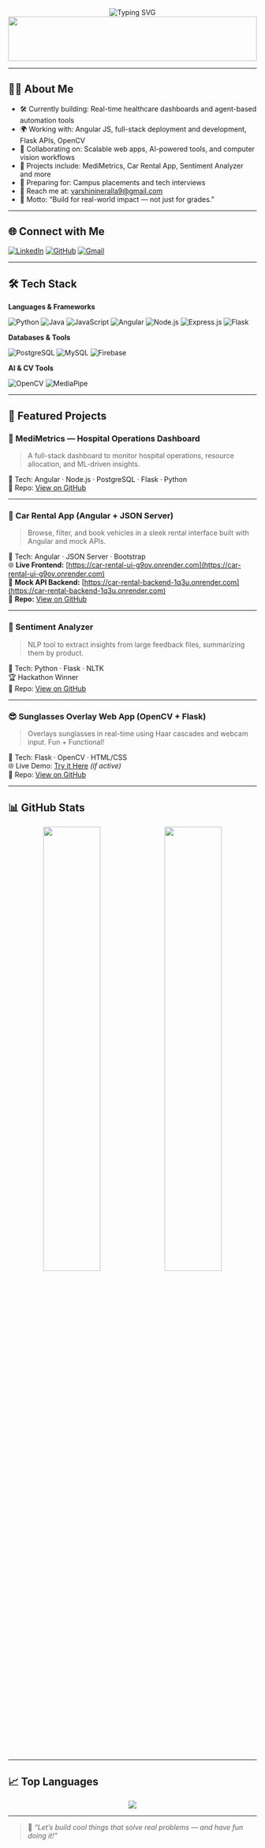 <!-- Header Typing Animation -->

<div align="center">

<img src="https://readme-typing-svg.demolab.com?font=Fira+Code&size=25&duration=4000&pause=1000&color=F8F8F2&center=true&vCenter=true&width=900&lines=Hi+%F0%9F%91%8B+I'm+Varshini+Neralla.;Full-stack+developer+%7C+CS+student.;I+love+building+real-time+apps+and+dashboards." alt="Typing SVG" />

<img src="https://capsule-render.vercel.app/api?type=waving&color=F76D6D&height=90&section=footer" width="100%" height="90"/>

</div>

---

## 👩‍💻 About Me

- 🛠️ Currently building: Real-time healthcare dashboards and agent-based automation tools  
- 🌍 Working with: Angular JS, full-stack deployment and development, Flask APIs, OpenCV
- 🤝 Collaborating on: Scalable web apps, AI-powered tools, and computer vision workflows  
- 🚀 Projects include: MediMetrics, Car Rental App, Sentiment Analyzer and more  
- 🎯 Preparing for: Campus placements and tech interviews  
- 📩 Reach me at: varshinineralla9@gmail.com  
- 💬 Motto: “Build for real-world impact — not just for grades.”


---

## 🌐 Connect with Me

[![LinkedIn](https://img.shields.io/badge/-LinkedIn-0A66C2?style=flat&logo=linkedin&logoColor=white)](https://linkedin.com/in/varshinineralla)
[![GitHub](https://img.shields.io/badge/-GitHub-181717?style=flat&logo=github&logoColor=white)](https://github.com/VarshiniNeralla)
[![Gmail](https://img.shields.io/badge/-Gmail-EA4335?style=flat&logo=gmail&logoColor=white)](mailto:varshinineralla9@gmail.com)

---

## 🛠️ Tech Stack

**Languages & Frameworks**

![Python](https://img.shields.io/badge/-Python-3776AB?style=flat&logo=python&logoColor=white)
![Java](https://img.shields.io/badge/-Java-007396?style=flat&logo=java&logoColor=white)
![JavaScript](https://img.shields.io/badge/-JavaScript-F7DF1E?style=flat&logo=javascript&logoColor=black)
![Angular](https://img.shields.io/badge/-Angular-DD0031?style=flat&logo=angular&logoColor=white)
![Node.js](https://img.shields.io/badge/-Node.js-339933?style=flat&logo=nodedotjs&logoColor=white)
![Express.js](https://img.shields.io/badge/-Express.js-000000?style=flat&logo=express&logoColor=white)
![Flask](https://img.shields.io/badge/-Flask-000000?style=flat&logo=flask&logoColor=white)

**Databases & Tools**

![PostgreSQL](https://img.shields.io/badge/-PostgreSQL-336791?style=flat&logo=postgresql&logoColor=white)
![MySQL](https://img.shields.io/badge/-MySQL-4479A1?style=flat&logo=mysql&logoColor=white)
![Firebase](https://img.shields.io/badge/-Firebase-FFCA28?style=flat&logo=firebase&logoColor=black)

**AI & CV Tools**

![OpenCV](https://img.shields.io/badge/-OpenCV-5C3EE8?style=flat&logo=opencv&logoColor=white)
![MediaPipe](https://img.shields.io/badge/-MediaPipe-FF6F00?style=flat&logo=google&logoColor=white)

---

## 🌟 Featured Projects

### 🏥 MediMetrics — Hospital Operations Dashboard
> A full-stack dashboard to monitor hospital operations, resource allocation, and ML-driven insights.

🔧 Tech: Angular · Node.js · PostgreSQL · Flask · Python  
📁 Repo: [View on GitHub](https://github.com/VarshiniNeralla/MediMetrics)

---

### 🚗 Car Rental App (Angular + JSON Server)
> Browse, filter, and book vehicles in a sleek rental interface built with Angular and mock APIs.

🔧 Tech: Angular · JSON Server · Bootstrap  
🌐 **Live Frontend:** [https://car-rental-ui-g9ov.onrender.com](https://car-rental-ui-g9ov.onrender.com)  
🔗 **Mock API Backend:** [https://car-rental-backend-1q3u.onrender.com](https://car-rental-backend-1q3u.onrender.com)  
📁 **Repo:** [View on GitHub](https://github.com/VarshiniNeralla/CarRentalApp)

---

### 🧠 Sentiment Analyzer
> NLP tool to extract insights from large feedback files, summarizing them by product.

🔧 Tech: Python · Flask · NLTK  
🏆 Hackathon Winner  
📁 Repo: [View on GitHub](https://github.com/VarshiniNeralla/SentimentAnalysis)

---

### 😎 Sunglasses Overlay Web App (OpenCV + Flask)
> Overlays sunglasses in real-time using Haar cascades and webcam input. Fun + Functional!

🔧 Tech: Flask · OpenCV · HTML/CSS  
🌐 Live Demo: [Try it Here](https://b6fb11c472d0.ngrok-free.app) *(if active)*  
📁 Repo: [View on GitHub](https://github.com/VarshiniNeralla/sunglasses-webapp)

---

## 📊 GitHub Stats

<p align="center">
  <img src="https://github-readme-stats.vercel.app/api?username=VarshiniNeralla&show_icons=true&theme=radical" width="48%" />
  <img src="https://github-readme-streak-stats.herokuapp.com/?user=VarshiniNeralla&theme=radical" width="48%" />
</p>

---

## 📈 Top Languages

<p align="center">
  <img src="https://github-readme-stats.vercel.app/api/top-langs/?username=VarshiniNeralla&layout=compact&theme=tokyonight" />
</p>

---

> 💬 *“Let’s build cool things that solve real problems — and have fun doing it!”*

